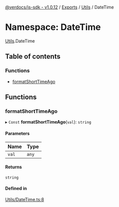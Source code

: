 [@verdocs/js-sdk - v1.0.12](../README.md) / [Exports](../modules.md) / [Utils](Utils.md) / DateTime

# Namespace: DateTime

[Utils](Utils.md).DateTime

## Table of contents

### Functions

- [formatShortTimeAgo](Utils.DateTime.md#formatshorttimeago)

## Functions

### formatShortTimeAgo

▸ `Const` **formatShortTimeAgo**(`val`): `string`

#### Parameters

| Name | Type |
| :------ | :------ |
| `val` | `any` |

#### Returns

`string`

#### Defined in

[Utils/DateTime.ts:8](https://github.com/Verdocs/js-sdk/blob/main/src/Utils/DateTime.ts#L8)

